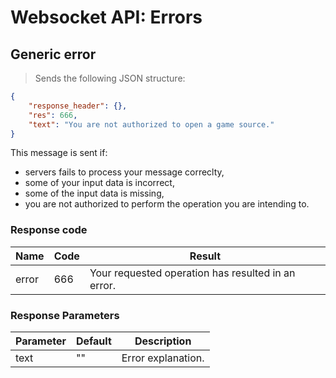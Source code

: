 # Websocket API: Errors

## Generic error

> Sends the following JSON structure:

```json
{
    "response_header": {},
    "res": 666,
    "text": "You are not authorized to open a game source."
}
```

This message is sent if:

* servers fails to process your message correclty,
* some of your input data is incorrect,
* some of the input data is missing,
* you are not authorized to perform the operation you are intending to.

### Response code

Name | Code | Result
--------- | ------- | -----------
error | 666 | Your requested operation has resulted in an error.

### Response Parameters

Parameter | Default | Description
--------- | ------- | -----------
text| "" | Error explanation.
